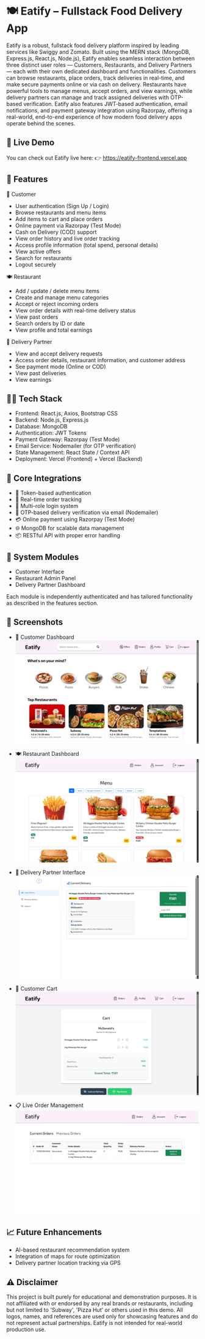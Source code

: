 # 🍽️ Eatify – Fullstack Food Delivery App

Eatify is a robust, fullstack food delivery platform inspired by leading services like Swiggy and Zomato. Built using the MERN stack (MongoDB, Express.js, React.js, Node.js), Eatify enables seamless interaction between three distinct user roles — Customers, Restaurants, and Delivery Partners — each with their own dedicated dashboard and functionalities. Customers can browse restaurants, place orders, track deliveries in real-time, and make secure payments online or via cash on delivery. Restaurants have powerful tools to manage menus, accept orders, and view earnings, while delivery partners can manage and track assigned deliveries with OTP-based verification. Eatify also features JWT-based authentication, email notifications, and payment gateway integration using Razorpay, offering a real-world, end-to-end experience of how modern food delivery apps operate behind the scenes.

## 🔗 Live Demo
You can check out Eatify live here:
👉 https://eatify-frontend.vercel.app

## 🚀 Features

👤 Customer
 - User authentication (Sign Up / Login)
 - Browse restaurants and menu items
 - Add items to cart and place orders
 - Online payment via Razorpay (Test Mode)
 - Cash on Delivery (COD) support
 - View order history and live order tracking
 - Access profile information (total spend, personal details)
 - View active offers
 - Search for restaurants
 - Logout securely

🍽️ Restaurant
 - Add / update / delete menu items
 - Create and manage menu categories
 - Accept or reject incoming orders
 - View order details with real-time delivery status
 - View past orders
 - Search orders by ID or date
 - View profile and total earnings

🛵 Delivery Partner
 - View and accept delivery requests
 - Access order details, restaurant information, and customer address
 - See payment mode (Online or COD)
 - View past deliveries
 - View earnings

## 🧑‍💻 Tech Stack

 - Frontend: React.js, Axios, Bootstrap CSS
 - Backend: Node.js, Express.js
 - Database: MongoDB
 - Authentication: JWT Tokens
 - Payment Gateway: Razorpay (Test Mode)
 - Email Service: Nodemailer (for OTP verification)
 - State Management: React State / Context API
 - Deployment: Vercel (Frontend) + Vercel (Backend)

## 🔧 Core Integrations

 - 🔐 Token-based authentication
 - 🔄 Real-time order tracking
 - 🛂 Multi-role login system
 - 📧 OTP-based delivery verification via email (Nodemailer)
 - 💳 Online payment using Razorpay (Test Mode)
 - 🌐 MongoDB for scalable data management
 - 📦 RESTful API with proper error handling

## 🧩 System Modules

 - Customer Interface
 - Restaurant Admin Panel
 - Delivery Partner Dashboard

Each module is independently authenticated and has tailored functionality as described in the features section.

## 📸 Screenshots

 - 👤 Customer Dashboard
![Customer Dashboard](./screenshots/customer-dashboard.png)

 - 🍽️ Restaurant Dashboard
![Restaurant Home Page](./screenshots/restaurant-dashboard.png)

 - 🚴 Delivery Partner Interface
![Delivery Partner Home Page](./screenshots/delivery-partner-home.png)

 - 🛒 Customer Cart
![Customer Cart](./screenshots/customer-cart.png)

- 📋 Live Order Management
![Restaurant Orders](./screenshots/restaurant-orders.png)

## 📈 Future Enhancements

 - AI-based restaurant recommendation system
 - Integration of maps for route optimization
 - Delivery partner location tracking via GPS

## ⚠️ Disclaimer

This project is built purely for educational and demonstration purposes.
It is not affiliated with or endorsed by any real brands or restaurants, including but not limited to 'Subway', 'Pizza Hut' or others used in this demo.
All logos, names, and references are used only for showcasing features and do not represent actual partnerships.
Eatify is not intended for real-world production use.
